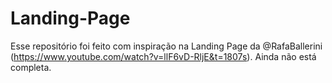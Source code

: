 # Landing-Page

Esse repositório foi feito com inspiração na Landing Page da @RafaBallerini (https://www.youtube.com/watch?v=llF6vD-RljE&t=1807s).
Ainda não está completa.
